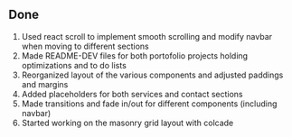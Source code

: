 ## Done

1. Used react scroll to implement smooth scrolling and modify navbar when moving to different sections
2. Made README-DEV files for both portofolio projects holding optimizations and to do lists
3. Reorganized layout of the various components and adjusted paddings and margins
4. Added placeholders for both services and contact sections
5. Made transitions and fade in/out for different components (including navbar) 
6. Started working on the masonry grid layout with colcade